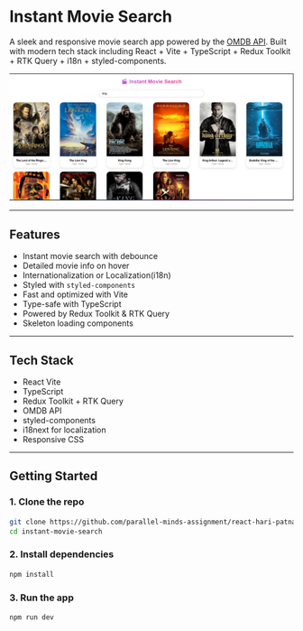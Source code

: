 # Instant Movie Search

A sleek and responsive movie search app powered by the [OMDB API](https://www.omdbapi.com/). Built with modern tech stack including React + Vite + TypeScript + Redux Toolkit + RTK Query + i18n + styled-components.

![App Preview](./public/preview.png)

---

## Features

- Instant movie search with debounce
- Detailed movie info on hover
- Internationalization or Localization(i18n)
- Styled with `styled-components`
- Fast and optimized with Vite
- Type-safe with TypeScript
- Powered by Redux Toolkit & RTK Query
- Skeleton loading components

---

## Tech Stack

- React Vite
- TypeScript
- Redux Toolkit + RTK Query
- OMDB API
- styled-components
- i18next for localization
- Responsive CSS

---

## Getting Started

### 1. Clone the repo
``` bash
git clone https://github.com/parallel-minds-assignment/react-hari-patnam.git
cd instant-movie-search
``` 

### 2. Install dependencies
``` bash
npm install
```

### 3. Run the app
``` bash
npm run dev
```